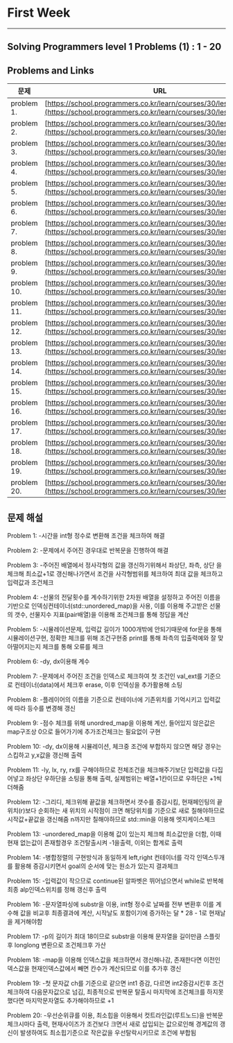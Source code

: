 # First Week

---

## Solving Programmers level 1 Problems (1) : 1 - 20

## Problems and Links

| 문제  | URL |
| --- | --- |
| problem 1. | [https://school.programmers.co.kr/learn/courses/30/lessons/340213](https://school.programmers.co.kr/learn/courses/30/lessons/340213) |
| problem 2. | [https://school.programmers.co.kr/learn/courses/30/lessons/340199](https://school.programmers.co.kr/learn/courses/30/lessons/340199) |
| problem 3. | [https://school.programmers.co.kr/learn/courses/30/lessons/340198](https://school.programmers.co.kr/learn/courses/30/lessons/340198) |
| problem 4. | [https://school.programmers.co.kr/learn/courses/30/lessons/258712](https://school.programmers.co.kr/learn/courses/30/lessons/258712) |
| problem 5. | [https://school.programmers.co.kr/learn/courses/30/lessons/250137](https://school.programmers.co.kr/learn/courses/30/lessons/250137) |
| problem 6. | [https://school.programmers.co.kr/learn/courses/30/lessons/250125](https://school.programmers.co.kr/learn/courses/30/lessons/250125) |
| problem 7. | [https://school.programmers.co.kr/learn/courses/30/lessons/250121](https://school.programmers.co.kr/learn/courses/30/lessons/250121) |
| problem 8. | [https://school.programmers.co.kr/learn/courses/30/lessons/178871](https://school.programmers.co.kr/learn/courses/30/lessons/178871) |
| problem 9. | [https://school.programmers.co.kr/learn/courses/30/lessons/176963](https://school.programmers.co.kr/learn/courses/30/lessons/176963) |
| problem 10. | [https://school.programmers.co.kr/learn/courses/30/lessons/172928](https://school.programmers.co.kr/learn/courses/30/lessons/172928) |
| problem 11. | [https://school.programmers.co.kr/learn/courses/30/lessons/161990](https://school.programmers.co.kr/learn/courses/30/lessons/161990) |
| problem 12. | [https://school.programmers.co.kr/learn/courses/30/lessons/161989](https://school.programmers.co.kr/learn/courses/30/lessons/161989) |
| problem 13. | [https://school.programmers.co.kr/learn/courses/30/lessons/160586](https://school.programmers.co.kr/learn/courses/30/lessons/160586) |
| problem 14. | [https://school.programmers.co.kr/learn/courses/30/lessons/159994](https://school.programmers.co.kr/learn/courses/30/lessons/159994) |
| problem 15. | [https://school.programmers.co.kr/learn/courses/30/lessons/155652](https://school.programmers.co.kr/learn/courses/30/lessons/155652) |
| problem 16. | [https://school.programmers.co.kr/learn/courses/30/lessons/150370](https://school.programmers.co.kr/learn/courses/30/lessons/150370) |
| problem 17. | [https://school.programmers.co.kr/learn/courses/30/lessons/147355](https://school.programmers.co.kr/learn/courses/30/lessons/147355) |
| problem 18. | [https://school.programmers.co.kr/learn/courses/30/lessons/142086](https://school.programmers.co.kr/learn/courses/30/lessons/142086) |
| problem 19. | [https://school.programmers.co.kr/learn/courses/30/lessons/140108](https://school.programmers.co.kr/learn/courses/30/lessons/140108) |
| problem 20. | [https://school.programmers.co.kr/learn/courses/30/lessons/138477](https://school.programmers.co.kr/learn/courses/30/lessons/138477) |

## 문제 해설

Problem 1: 
-시간을 int형 정수로 변환해 조건을 체크하여 해결

Problem 2: 
-문제에서 주어진 경우대로 반복문을 진행하여 해결

Problem 3: 
-주어진 배열에서 정사각형의 값을 갱신하기위해서 좌상단, 좌측, 상단 을 체크해 최소값+1로 갱신해나가면서 조건을 사각형범위를 체크하여 최대 값을 체크하고 입력값과 조건체크

Problem 4: 
-선물의 전달횟수를 계수하기위한 2차원 배열을 설정하고 주어진 이름을 기반으로 인덱싱컨테이너(std::unordered_map)을 사용, 이를 이용해 주고받은 선물의 갯수, 선물지수 지표(pair배열)을 이용해
조건체크를 통해 정답을 계산

Problem 5: 
-시뮬레이션문제, 입력값 길이가 1000개밖에 안되기때문에 for문을 통해 시뮬레이션구현, 정확한 체크를 위해 조건구현중 print를 통해 좌측의 입출력예와 잘 맞아떨어지는지 체크를 통해 오류를 체크

Problem 6: 
-dy, dx이용해 계수

Problem 7: 
-문제에서 주어진 조건을 인덱스로 체크하여 첫 조건인 val_ext를 기준으로 컨테이너(data)에서 체크후 erase, 이후 인덱싱을 추가활용해 소팅

Problem 8: 
-플레이어의 이름을 기준으로 컨테이너에 기존위치를 기억시키고 입력값에 따라 등수를 변경해 갱신

Problem 9: 
-점수 체크를 위해 unordred_map을 이용해 계산, 들어있지 않은값은 map구조상 0으로 들어가기에 추가조건체크는 필요없이 구현

Problem 10: 
-dy, dx이용해 시뮬레이션, 체크중 조건에 부합하지 않으면 해당 경우는 스킵하고 y,x값을 갱신해 출력

Problem 11: 
-ly, lx, ry, rx를 구해야하므로 전체조건을 체크해주기보단 입력값을 다집어넣고 좌상단 우하단을 소팅을 통해 출력, 실제범위는 배열+1칸이므로 우하단은 +1씩 더해줌

Problem 12: 
-그리디, 체크위해 끝값을 체크하면서 갯수를 증감시킴, 현재페인팅의 끝위치(r)보다 순회하는 새 위치의 시작점이 크면 해당위치를 기준으로 새로 칠해야하므로 시작값+끝값을 갱신해줌
n까지만 칠해야하므로 std::min을 이용해 엣지케이스체크

Problem 13: 
-unordered_map을 이용해 값이 있는지 체크해 최소값만을 더함, 이때 현재 없는값이 존재할경우 조건탈출시켜 -1을출력, 이외는 합계로 출력

Problem 14: 
-병합정렬의 구현방식과 동일하게 left,right 컨테이너를 각각 인덱스두개를 활용해 증감시키면서 goal의 순서에 맞는 원소가 있는지 결과체크

Problem 15: 
-입력값이 작으므로 continue된 알파벳은 뛰어넘으면서 while로 반복해 최종 alp인덱스위치를 정해 갱신후 출력

Problem 16: 
-문자열파싱에 substr을 이용, int형 정수로 날짜를 전부 변환후 이를 계수해 값을 비교후 최종결과에 계산, 시작날도 포함이기에 증가하는 달 * 28 - 1로 현재날을 제거해야함

Problem 17: 
-p의 길이가 최대 18이므로 substr을 이용해 문자열을 길이만큼 스플릿후 longlong 변환으로 조건체크후 가산

Problem 18: 
-map을 이용해 인덱스값을 체크하면서 갱신해나감, 존재한다면 이전인덱스값을 현재인덱스값에서 빼면 칸수가 계산되므로 이를 추가후 갱신

Problem 19: 
-첫 문자값 ch를 기준으로 같으면 int1 증감, 다르면 int2증감시킨후 조건체크하여 다음문자값으로 넘김, 최종적으로 반복문 탈출시 마지막에 조건체크를 하지못했다면 마지막문자열도 추가해야하므로 +1

Problem 20: 
-우선순위큐를 이용, 최소힙을 이용해서 컷트라인값(루트노드)을 반복문 체크시마다 출력, 현재사이즈가 조건보다 크면서 새로 삽입되는 값으로인해 경계값의 갱신이 발생하여도 최소힙기준으로 작은값을 우선탈락시키므로 조건에 부합됨
